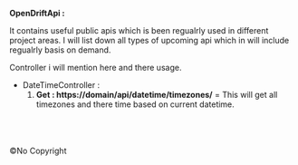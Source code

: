 <b>OpenDriftApi :</b><br>

It contains useful public apis which is been regualrly used in different project areas. I will list down all types of upcoming api which in will include regualrly basis on demand. <br>

Controller i will mention here and there usage. <br>
     
<ul>
  <li> DateTimeController :
  		<ol>
  			<li>
  				<b>Get : https://domain/api/datetime/timezones/</b> = This will get all timezones and there time based on current datetime.	
  			</li>
  		</ol>
  </li>
</ul>

<br><br><br>
&copy;No Copyright